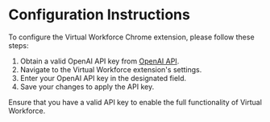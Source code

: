 # Configuration Instructions

To configure the Virtual Workforce Chrome extension, please follow these steps:

1. Obtain a valid OpenAI API key from [OpenAI API](https://openai.com/api/).
2. Navigate to the Virtual Workforce extension's settings.
3. Enter your OpenAI API key in the designated field.
4. Save your changes to apply the API key.

Ensure that you have a valid API key to enable the full functionality of Virtual Workforce.

